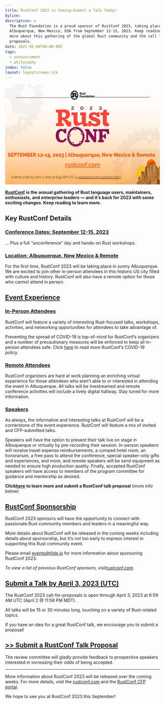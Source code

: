 ```yaml
---
title: RustConf 2023 is Coming—Submit a Talk Today!
byline:
description: >
  The Rust Foundation is a proud sponsor of RustConf 2023, taking place in
  Albuquerque, New Mexico, USA from September 12-15, 2023. Keep reading to learn
  more about this gathering of the global Rust community and the call for talk
  proposals.
date: 2021-02-08T00:00:00Z
tags:
  - announcement
  - philosophy
index: false
layout: layouts/news.njk
---
```

<img src="/img/news/rustconf-blog-1/rustconf-blog-copy.png" width="580" height="326" alt="[Heading 1] Rust Foundation [Heading 2] RustConf 2023 [Sub-heading 1] SEPTEMBER 12-15, 2023 | Albequerque, New Mexico &amp; Remote rustconf.com [Sub-heading 2] Submit a talk by April 3, 2023 at 6:59 AM UTC @ sessionize.com/rustconf-2023. An image of Ferris the crab on top of a desert mountain with a rising sun behind it appears in the lower righthand corner." title="RustConf 2023" />

[**<u>RustConf</u>**](https://rustconf.com/about#code-of-conduct) **is the annual gathering of Rust language users, maintainers, enthusiasts, and enterprise leaders — and it’s back for 2023 with some exciting changes. Keep reading to learn more.&nbsp;**

## **Key RustConf Details**

### <u>Conference Dates: September 12-15, 2023</u>

… Plus a full “unconference” day and hands-on Rust workshops.&nbsp;&nbsp;

### <u>Location: Albuquerque, New Mexico &amp; Remote</u>

For the first time, RustConf 2023 will be taking place in sunny Albuquerque. We are excited to join other in-person attendees in this historic US city filled with culture and history. RustConf will also have a remote option for those who cannot attend in person.&nbsp;

## **<u>Event Experience</u>**

### <u>In-Person Attendees</u>

RustConf will feature a variety of interesting Rust-focused talks, workshops, activities, and networking opportunities for attendees to take advantage of.&nbsp;

Preventing the spread of COVID-19 is top-of-mind for RustConf’s organizers and a number of precautionary measures will be enforced to keep all in-person attendees safe. Click [<u>here</u>](https://rustconf.com/about#code-of-conduct) to read more RustConf’s COVID-19 policy.&nbsp;&nbsp;

### <u>Remote Attendees</u>

RustConf organizers are hard at work planning an enriching virtual experience for those attendees who aren’t able to or interested in attending the event in Albuquerque. All talks will be livestreamed and remote conference activities will include a lively digital hallway. Stay tuned for more information.

### <u>Speakers</u>

As always, the informative and interesting talks at RustConf will be a cornerstone of the event experience. RustConf will feature a mix of invited and CFP-submitted talks.&nbsp;

Speakers will have the option to present their talk live on stage in Albuquerque or virtually by pre-recording their session. In-person speakers will receive travel expense reimbursements, a comped hotel room, an honorarium, a free pass to attend the conference, special speaker-only gifts and experiences, and more, and remote speakers will be send equipment as needed to ensure high production quality. Finally, accepted RustConf speakers will have access to members of the program committee for guidance and mentorship as desired.

**Click**[**<u>here</u>**](https://sessionize.com/rustconf-2023) **to learn more and submit a RustConf talk proposal** (more info below)

## **<u>RustConf Sponsorship</u>**

RustConf 2023 sponsors will have the opportunity to connect with passionate Rust community members and leaders in a meaningful way.

More details about RustConf will be released in the coming weeks including details about sponsorship, but it’s not too early to express interest in supporting this Rust community event.&nbsp;

Please email [<u>events@tilde.io</u>](mailto:events@tilde.io) for more information about sponsoring RustConf 2023.&nbsp;

*To view a list of previous RustConf sponsors, visit*[*<u>rustconf.com</u>*](https://rustconf.com/)*.*

## **<u>Submit a Talk by April 3, 2023 (UTC)</u>**

The RustConf 2023 call-for-proposals is open through April 3, 2023 at 6:59 AM UTC (April 2 @ 11:59 PM MDT).&nbsp;&nbsp;

All talks will be 15 or 30 minutes long, touching on a variety of Rust-related topics.&nbsp;

If you have an idea for a great RustConf talk, we encourage you to submit a proposal!&nbsp;

## [<u>&gt;&gt; Submit a RustConf Talk Proposal</u>](https://sessionize.com/rustconf-2023)

The review committee will gladly provide feedback to prospective speakers interested in increasing their odds of being accepted.&nbsp;

---

More information about RustConf 2023 will be released over the coming weeks. For more details, visit the [<u>rustconf.com</u>](https://rustconf.com/) and the [<u>RustConf CFP portal</u>](https://sessionize.com/rustconf-2023).&nbsp;

We hope to see you at RustConf 2023 this September!